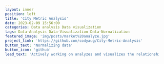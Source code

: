 ```yaml
---
layout: inner
position: left
title: 'City Metric Analysis'
date: 2023-02-09 15:56:00
categories: Data analysis Data visualization
tags: Data-Analysis Data-Visualization Data-Normalization
featured_image: 'img/posts/market%20analyze.jpg'
project_link: 'https://github.com/codyaug/City-Metric-Analysis'
button_text: 'Normalizing data'
button_icon: 'github'
lead_text: 'Actively working on analyzes and visualizes the relationship between rental market, population, economic and job growth in cities by merging, transforming, and plotting data from multiple sources.'
---
```

